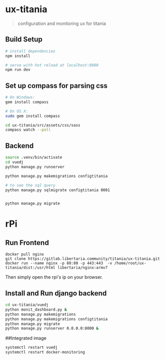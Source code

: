 # ux-titania

> configuration and monitoring ux for titania

## Build Setup

``` bash
# install dependencies
npm install

# serve with hot reload at localhost:8080
npm run dev
```
## Set up compass for parsing css

``` bash
# On Windows:
gem install compass

# On OS X:
sudo gem install compass

cd ux-titania/src/assets/css/sass
compass watch --poll

```
## Backend

``` bash
source .venv/bin/activate
cd vuedj
python manage.py runserver

```

``` bash
python manage.py makemigrations configtitania

# to see the sql query
python manage.py sqlmigrate configtitania 0001


python manage.py migrate
```

# rPi
## Run Frontend
```
docker pull nginx
git clone https://gitlab.libertaria.community/titania/ux-titania.git
docker run --name nginx -p 80:80 -p 443:443  -v /home/root/ux-titania/dist:/usr/html libertaria/nginx:armv7
```
Then simply open the rpi's ip on your browser.

## Install and Run django backend
``` bash
cd ux-titania/vuedj
python monit_dashboard.py &
python manage.py makemigrations
python manage.py makemigrations configtitania
python manage.py migrate
python manage.py runserver 0.0.0.0:8000 &
```

##Integrated image
``` bash
systemctl restart vuedj 
systemctl restart docker-monitoring 
```
